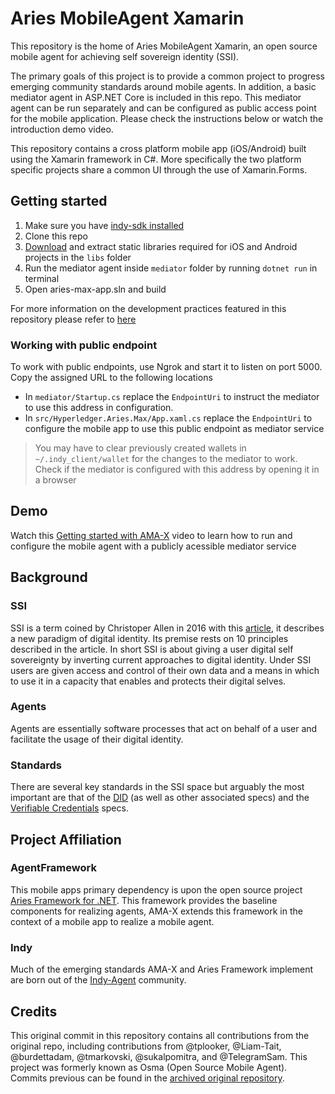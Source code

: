 # Aries MobileAgent Xamarin

This repository is the home of Aries MobileAgent Xamarin, an open source mobile agent for achieving self sovereign identity (SSI).

The primary goals of this project is to provide a common project to progress emerging community standards around mobile agents. In addition, a basic mediator agent in ASP.NET Core is included in this repo. This mediator agent can be run separately and can be configured as public access point for the mobile application. Please check the instructions below or watch the introduction demo video.

This repository contains a cross platform mobile app (iOS/Android) built using the Xamarin framework in C#. More specifically the two platform specific projects share a common UI through the use of Xamarin.Forms.

## Getting started
1. Make sure you have [indy-sdk installed](https://github.com/hyperledger/indy-sdk#installing-the-sdk)
2. Clone this repo
3. [Download](https://hyperledger-org.bintray.com/aries/) and extract static libraries required for iOS and Android projects in the `libs` folder
4. Run the mediator agent inside `mediator` folder by running `dotnet run` in terminal
5. Open aries-max-app.sln and build

For more information on the development practices featured in this repository please refer to [here](docs/development.md)

### Working with public endpoint

To work with public endpoints, use Ngrok and start it to listen on port 5000. Copy the assigned URL to the following locations
- In `mediator/Startup.cs` replace the `EndpointUri` to instruct the mediator to use this address in configuration.
- In `src/Hyperledger.Aries.Max/App.xaml.cs` replace the `EndpointUri` to configure the mobile app to use this public endpoint as mediator service

> You may have to clear previously created wallets in `~/.indy_client/wallet` for the changes to the mediator to work. Check if the mediator is configured with this address by opening it in a browser

## Demo

Watch this [Getting started with AMA-X](https://www.loom.com/share/5c52c185673046b688bdd1ef7d280185) video to learn how to run and configure the mobile agent with a publicly acessible mediator service

## Background

### SSI

SSI is a term coined by Christoper Allen in 2016 with this [article](http://www.lifewithalacrity.com/2016/04/the-path-to-self-soverereign-identity.html), it describes a new paradigm of digital identity. Its premise rests on 10 principles described in the article. In short SSI is about giving a user digital self sovereignty by inverting current approaches to digital identity. Under SSI users are given access and control of their own data and a means in which to use it in a capacity that enables and protects their digital selves.  

### Agents

Agents are essentially software processes that act on behalf of a user and facilitate the usage of their digital identity.

### Standards

There are several key standards in the SSI space but arguably the most important are that of the [DID](https://w3c-ccg.github.io/did-primer/) (as well as other associated specs) and the [Verifiable Credentials](https://w3c.github.io/vc-data-model/) specs. 

## Project Affiliation

### AgentFramework

This mobile apps primary dependency is upon the open source project [Aries Framework for .NET](https://github.com/hyperledger/aries-framework-dotnet). This framework provides the baseline components for realizing agents, AMA-X extends this framework in the context of a mobile app to realize a mobile agent.

### Indy

Much of the emerging standards AMA-X and Aries Framework implement are born out of the [Indy-Agent]() community.

## Credits

This original commit in this repository contains all contributions from the original repo, including contributions from @tplooker, @Liam-Tait, @burdettadam, @tmarkovski, @sukalpomitra, and @TelegramSam.
 This project was formerly known as Osma (Open Source Mobile Agent). Commits previous can be found in the [archived original repository](https://github.com/mattrglobal/osma).
